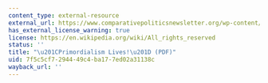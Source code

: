 ```yaml
---
content_type: external-resource
external_url: https://www.comparativepoliticsnewsletter.org/wp-content/uploads/2021/04/2001_winter.pdf
has_external_license_warning: true
license: https://en.wikipedia.org/wiki/All_rights_reserved
status: ''
title: "\u201CPrimordialism Lives!\u201D (PDF)"
uid: 7f5c5cf7-2944-49c4-ba17-7ed02a31138c
wayback_url: ''
---
```

